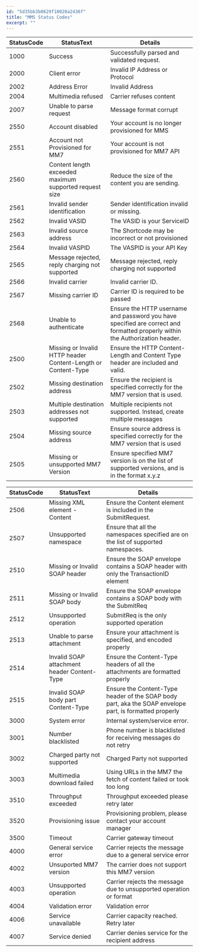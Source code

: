 ```yaml
---
id: "5d35bb3b0629f10020a2436f"
title: "MMS Status Codes"
excerpt: ""
---
```

|     **StatusCode**            |            **StatusText**                                                   |  **Details**                                                                                                                            |
| -------------- | ------------------------------------------------------------- | ---------------------------------------------------------------------------------------------------------------------------- |
| 1000           | Success                                                       | Successfully parsed and validated request.                                                                                   |
| 2000           | Client error                                                  | Invalid IP Address or Protocol                                                                                               |
| 2002           | Address Error                                                 | Invalid Address                                                                                                              |
| 2004           | Multimedia refused                                            | Carrier refuses content                                                                                                      |
| 2007           | Unable to parse request                                       | Message format corrupt                                                                                                       |
| 2550           | Account disabled                                              | Your account is no longer provisioned for MMS                                                                                |
| 2551           | Account not Provisioned for MM7                               | Your account is not provisioned for MM7 API                                                                                  |
| 2560           | Content length exceeded maximum supported request size        | Reduce the size of the content you are sending.                                                                              |
| 2561           | Invalid sender identification                                 | Sender identification invalid or missing.                                                                                    |
| 2562           | Invalid VASID                                                 | The VASID is your ServiceID                                                                                                  |
| 2563           | Invalid source address                                        | The Shortcode may be incorrect or not provisioned                                                                            |
| 2564           | Invalid VASPID                                                | The VASPID is your API Key                                                                                                   |
| 2565           | Message rejected, reply charging not supported                | Message rejected, reply charging not supported                                                                               |
| 2566           | Invalid carrier                                               | Invalid carrier ID.                                                                                                          |
| 2567           | Missing carrier ID                                            | Carrier ID is required to be passed                                                                                          |
| 2568           | Unable to authenticate                                        | Ensure the HTTP username and password you have specified are correct and formatted properly within the Authorization header. |
| 2500           | Missing or Invalid HTTP header Content-Length or Content-Type | Ensure the HTTP Content-Length and Content Type header are included and valid.                                               |
| 2502           | Missing destination address                                   | Ensure the recipient is specified correctly for the MM7 version that is used.                                                |
| 2503           | Multiple destination addresses not supported                  | Multiple recipients not supported. Instead, create multiple messages                                                         |
| 2504           | Missing source address                                        | Ensure source address is specified correctly for the MM7 version that is used                                                |
| 2505           | Missing or unsupported MM7 Version                            | Ensure specified MM7 version is on the list of supported versions, and is in the format x.y.z                                |

|        StatusCode        |             StatusText                                |            Details                                                                                             |
| -------------- | ------------------------------------------- | ------------------------------------------------------------------------------------------------------- |
| 2506           | Missing XML element - Content               | Ensure the Content element is included in the SubmitRequest.                                            |
| 2507           | Unsupported namespace                       | Ensure that all the namespaces specified are on the list of supported namespaces.                       |
| 2510           | Missing or Invalid SOAP header              | Ensure the SOAP envelope contains a SOAP header with only the TransactionID element                     |
| 2511           | Missing or Invalid SOAP body                | Ensure the SOAP envelope contains a SOAP body with the SubmitReq                                        |
| 2512           | Unsupported operation                       | SubmitReq is the only supported operation                                                               |
| 2513           | Unable to parse attachment                  | Ensure your attachment is specified, and encoded properly                                               |
| 2514           | Invalid SOAP attachment header Content-Type | Ensure the Content-Type headers of all the attachments are formatted properly                           |
| 2515           | Invalid SOAP body part Content-Type         | Ensure the Content-Type header of the SOAP body part, aka the SOAP envelope part, is formatted properly |
| 3000           | System error                                | Internal system/service error.                                                                          |
| 3001           | Number blacklisted                          | Phone number is blacklisted for receiving messages do not retry                                         |
| 3002           | Charged party not supported                 | Charged Party not supported                                                                             |
| 3003           | Multimedia download failed                  | Using URLs in the MM7 the fetch of content failed or took too long                                      |
| 3510           | Throughput exceeded                         | Throughput exceeded please retry later                                                                  |
| 3520           | Provisioning issue                          | Provisioning problem, please contact your account manager                                               |
| 3500           | Timeout                                     | Carrier gateway timeout                                                                                 |
| 4000           | General service error                       | Carrier rejects the message due to a general service error                                              |
| 4002           | Unsuported MM7 version                      | The carrier does not support this MM7 version                                                           |
| 4003           | Unsupported operation                       | Carrier rejects the message due to unsupported operation or format                                      |
| 4004           | Validation error                            | Validation error                                                                                        |
| 4006           | Service unavailable                         | Carrier capacity reached. Retry later                                                                   |
| 4007           | Service denied                              | Carrier denies service for the recipient address                                                        |